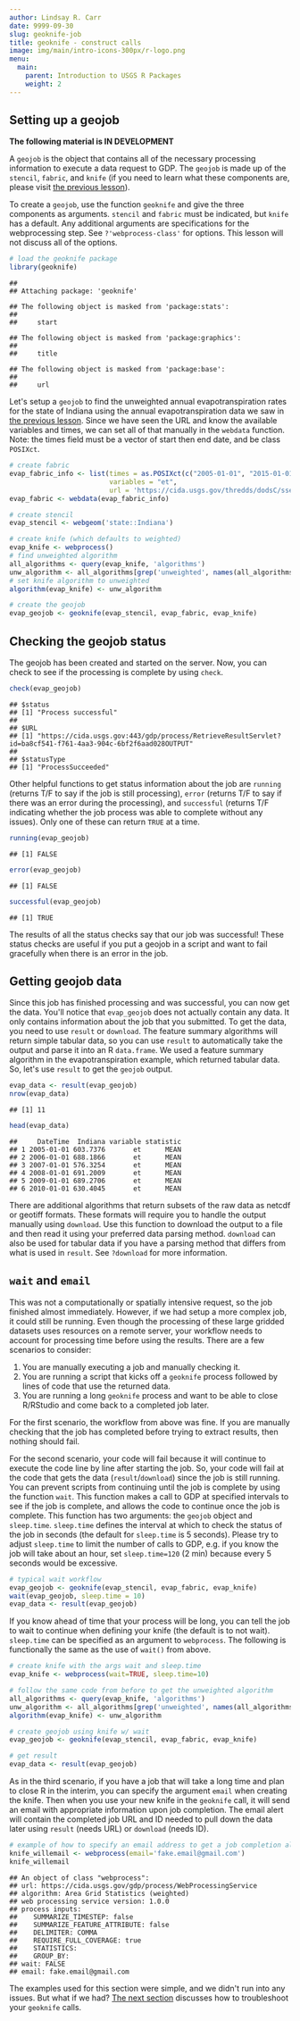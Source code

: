 ```yaml
---
author: Lindsay R. Carr
date: 9999-09-30
slug: geoknife-job
title: geoknife - construct calls
image: img/main/intro-icons-300px/r-logo.png
menu:
  main:
    parent: Introduction to USGS R Packages
    weight: 2
---
```

Setting up a geojob
-------------------

**The following material is IN DEVELOPMENT**

A `geojob` is the object that contains all of the necessary processing information to execute a data request to GDP. The `geojob` is made up of the `stencil`, `fabric`, and `knife` (if you need to learn what these components are, please visit [the previous lesson](/usgs-packages/geoknife-data)).

To create a `geojob`, use the function `geoknife` and give the three components as arguments. `stencil` and `fabric` must be indicated, but `knife` has a default. Any additional arguments are specifications for the webprocessing step. See `?'webprocess-class'` for options. This lesson will not discuss all of the options.

``` r
# load the geoknife package
library(geoknife)
```

    ## 
    ## Attaching package: 'geoknife'

    ## The following object is masked from 'package:stats':
    ## 
    ##     start

    ## The following object is masked from 'package:graphics':
    ## 
    ##     title

    ## The following object is masked from 'package:base':
    ## 
    ##     url

Let's setup a `geojob` to find the unweighted annual evapotranspiration rates for the state of Indiana using the annual evapotranspiration data we saw in [the previous lesson](/usgs-packages/geoknife-data/#available-webdata). Since we have seen the URL and know the available variables and times, we can set all of that manually in the `webdata` function. Note: the times field must be a vector of start then end date, and be class `POSIXct`.

``` r
# create fabric
evap_fabric_info <- list(times = as.POSIXct(c("2005-01-01", "2015-01-01")),
                         variables = "et",
                         url = 'https://cida.usgs.gov/thredds/dodsC/ssebopeta/yearly')
evap_fabric <- webdata(evap_fabric_info)

# create stencil
evap_stencil <- webgeom('state::Indiana')

# create knife (which defaults to weighted)
evap_knife <- webprocess()
# find unweighted algorithm
all_algorithms <- query(evap_knife, 'algorithms')
unw_algorithm <- all_algorithms[grep('unweighted', names(all_algorithms))]
# set knife algorithm to unweighted
algorithm(evap_knife) <- unw_algorithm

# create the geojob
evap_geojob <- geoknife(evap_stencil, evap_fabric, evap_knife)
```

Checking the geojob status
--------------------------

The geojob has been created and started on the server. Now, you can check to see if the processing is complete by using `check`.

``` r
check(evap_geojob)
```

    ## $status
    ## [1] "Process successful"
    ## 
    ## $URL
    ## [1] "https://cida.usgs.gov:443/gdp/process/RetrieveResultServlet?id=ba8cf541-f761-4aa3-904c-6bf2f6aad028OUTPUT"
    ## 
    ## $statusType
    ## [1] "ProcessSucceeded"

Other helpful functions to get status information about the job are `running` (returns T/F to say if the job is still processing), `error` (returns T/F to say if there was an error during the processing), and `successful` (returns T/F indicating whether the job process was able to complete without any issues). Only one of these can return `TRUE` at a time.

``` r
running(evap_geojob)
```

    ## [1] FALSE

``` r
error(evap_geojob)
```

    ## [1] FALSE

``` r
successful(evap_geojob)
```

    ## [1] TRUE

The results of all the status checks say that our job was successful! These status checks are useful if you put a geojob in a script and want to fail gracefully when there is an error in the job.

Getting geojob data
-------------------

Since this job has finished processing and was successful, you can now get the data. You'll notice that `evap_geojob` does not actually contain any data. It only contains information about the job that you submitted. To get the data, you need to use `result` or `download`. The feature summary algorithms will return simple tabular data, so you can use `result` to automatically take the output and parse it into an R `data.frame`. We used a feature summary algorithm in the evapotranspiration example, which returned tabular data. So, let's use `result` to get the `geojob` output.

``` r
evap_data <- result(evap_geojob)
nrow(evap_data)
```

    ## [1] 11

``` r
head(evap_data)
```

    ##     DateTime  Indiana variable statistic
    ## 1 2005-01-01 603.7376       et      MEAN
    ## 2 2006-01-01 688.1866       et      MEAN
    ## 3 2007-01-01 576.3254       et      MEAN
    ## 4 2008-01-01 691.2009       et      MEAN
    ## 5 2009-01-01 689.2706       et      MEAN
    ## 6 2010-01-01 630.4045       et      MEAN

There are additional algorithms that return subsets of the raw data as netcdf or geotiff formats. These formats will require you to handle the output manually using `download`. Use this function to download the output to a file and then read it using your preferred data parsing method. `download` can also be used for tabular data if you have a parsing method that differs from what is used in `result`. See `?download` for more information.

`wait` and `email`
------------------

This was not a computationally or spatially intensive request, so the job finished almost immediately. However, if we had setup a more complex job, it could still be running. Even though the processing of these large gridded datasets uses resources on a remote server, your workflow needs to account for processing time before using the results. There are a few scenarios to consider:

1.  You are manually executing a job and manually checking it.
2.  You are running a script that kicks off a `geoknife` process followed by lines of code that use the returned data.
3.  You are running a long `geoknife` process and want to be able to close R/RStudio and come back to a completed job later.

For the first scenario, the workflow from above was fine. If you are manually checking that the job has completed before trying to extract results, then nothing should fail.

For the second scenario, your code will fail because it will continue to execute the code line by line after starting the job. So, your code will fail at the code that gets the data (`result`/`download`) since the job is still running. You can prevent scripts from continuing until the job is complete by using the function `wait`. This function makes a call to GDP at specified intervals to see if the job is complete, and allows the code to continue once the job is complete. This function has two arguments: the `geojob` object and `sleep.time`. `sleep.time` defines the interval at which to check the status of the job in seconds (the default for `sleep.time` is 5 seconds). Please try to adjust `sleep.time` to limit the number of calls to GDP, e.g. if you know the job will take about an hour, set `sleep.time=120` (2 min) because every 5 seconds would be excessive.

``` r
# typical wait workflow
evap_geojob <- geoknife(evap_stencil, evap_fabric, evap_knife)
wait(evap_geojob, sleep.time = 10)
evap_data <- result(evap_geojob)
```

If you know ahead of time that your process will be long, you can tell the job to wait to continue when defining your knife (the default is to not wait). `sleep.time` can be specified as an argument to `webprocess`. The following is functionally the same as the use of `wait()` from above.

``` r
# create knife with the args wait and sleep.time
evap_knife <- webprocess(wait=TRUE, sleep.time=10)

# follow the same code from before to get the unweighted algorithm
all_algorithms <- query(evap_knife, 'algorithms')
unw_algorithm <- all_algorithms[grep('unweighted', names(all_algorithms))]
algorithm(evap_knife) <- unw_algorithm

# create geojob using knife w/ wait
evap_geojob <- geoknife(evap_stencil, evap_fabric, evap_knife)

# get result
evap_data <- result(evap_geojob)
```

As in the third scenario, if you have a job that will take a long time and plan to close R in the interim, you can specify the argument `email` when creating the knife. Then when you use your new knife in the `geoknife` call, it will send an email with appropriate information upon job completion. The email alert will contain the completed job URL and ID needed to pull down the data later using `result` (needs URL) or `download` (needs ID).

``` r
# example of how to specify an email address to get a job completion alert
knife_willemail <- webprocess(email='fake.email@gmail.com')
knife_willemail
```

    ## An object of class "webprocess":
    ## url: https://cida.usgs.gov/gdp/process/WebProcessingService 
    ## algorithm: Area Grid Statistics (weighted) 
    ## web processing service version: 1.0.0 
    ## process inputs: 
    ##    SUMMARIZE_TIMESTEP: false
    ##    SUMMARIZE_FEATURE_ATTRIBUTE: false
    ##    DELIMITER: COMMA
    ##    REQUIRE_FULL_COVERAGE: true
    ##    STATISTICS: 
    ##    GROUP_BY: 
    ## wait: FALSE 
    ## email: fake.email@gmail.com

The examples used for this section were simple, and we didn't run into any issues. But what if we had? [The next section](/usgs-packages/geoknife-troubleshoot) discusses how to troubleshoot your `geoknife` calls.
